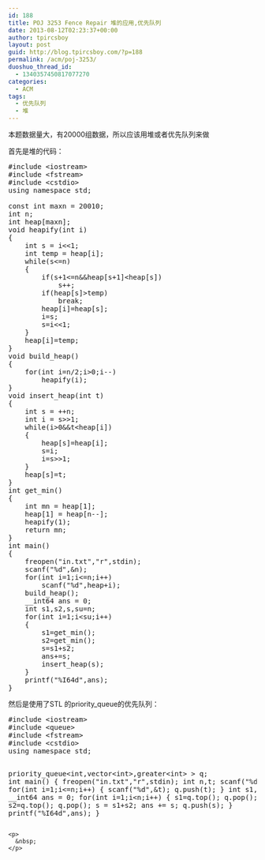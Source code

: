 ```yaml
---
id: 188
title: POJ 3253 Fence Repair 堆的应用,优先队列
date: 2013-08-12T02:23:37+00:00
author: tpircsboy
layout: post
guid: http://blog.tpircsboy.com/?p=188
permalink: /acm/poj-3253/
duoshuo_thread_id:
  - 1340357450817077270
categories:
  - ACM
tags:
  - 优先队列
  - 堆
---
```

本题数据量大，有20000组数据，所以应该用堆或者优先队列来做

首先是堆的代码：

<pre class="lang:c++ decode:true ">#include &lt;iostream&gt;
#include &lt;fstream&gt;
#include &lt;cstdio&gt;
using namespace std;

const int maxn = 20010;
int n;
int heap[maxn];
void heapify(int i)
{
    int s = i&lt;&lt;1;
    int temp = heap[i];
    while(s&lt;=n)
    {
        if(s+1&lt;=n&&heap[s+1]&lt;heap[s])
            s++;
        if(heap[s]&gt;temp)
            break;
        heap[i]=heap[s];
        i=s;
        s=i&lt;&lt;1;
    }
    heap[i]=temp;
}
void build_heap()
{
    for(int i=n/2;i&gt;0;i--)
        heapify(i);
}
void insert_heap(int t)
{
    int s = ++n;
    int i = s&gt;&gt;1;
    while(i&gt;0&&t&lt;heap[i])
    {
        heap[s]=heap[i];
        s=i;
        i=s&gt;&gt;1;
    }
    heap[s]=t;
}
int get_min()
{
    int mn = heap[1];
    heap[1] = heap[n--];
    heapify(1);
    return mn;
}
int main()
{
    freopen("in.txt","r",stdin);
    scanf("%d",&n);
    for(int i=1;i&lt;=n;i++)
        scanf("%d",heap+i);
    build_heap();
    __int64 ans = 0;
    int s1,s2,s,su=n;
    for(int i=1;i&lt;su;i++)
    {
        s1=get_min();
        s2=get_min();
        s=s1+s2;
        ans+=s;
        insert_heap(s);
    }
    printf("%I64d",ans);
}
</pre>

然后是使用了STL 的priority_queue的优先队列：

<div class="dp-highlighter bg_cpp">
  <div class="bar">
  </div>
  
  <div class="bar">
    <pre class="lang:c++ decode:true ">#include &lt;iostream&gt;
#include &lt;queue&gt;
#include &lt;fstream&gt;
#include &lt;cstdio&gt;
using namespace std;

priority_queue&lt;int,vector&lt;int&gt;,greater&lt;int&gt; &gt; q;
int main()
{
    freopen("in.txt","r",stdin);
    int n,t;
    scanf("%d",&n);
    for(int i=1;i&lt;=n;i++)
    {
        scanf("%d",&t);
        q.push(t);
    }
    int s1,s2,s;
    __int64 ans = 0;
    for(int i=1;i&lt;n;i++)
    {
        s1=q.top(); q.pop();
        s2=q.top(); q.pop();
        s = s1+s2;
        ans += s;
        q.push(s);
    }
    printf("%I64d",ans);
}
</pre>
    
    <p>
      &nbsp;
    </p>
  </div>
</div>